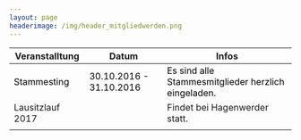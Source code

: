```yaml
---
layout: page
headerimage: /img/header_mitgliedwerden.png
---
```


<div class="navy" data-role="calendar" data-week-start="1" data-buttons="false"></div>

<table class="table striped hovered cell-hovered border bordered">
 <thead>
  <tr>
   <th>Veranstalltung</th>
   <th>Datum</th>
   <th>Infos</th>
  <tr>
 </thead>
 <tbody>
  <tr>
   <td style="cursor:pointer" onclick="window.location.href = '...'"><font color="#000000" >Stammesting</font></td>
   <td style="cursor:pointer" onclick="window.location.href = '...'"><font color="#000000" >30.10.2016 - 31.10.2016</font></td>
   <td style="cursor:pointer" onclick="window.location.href = '...'"><font color="#000000" >Es sind alle Stammesmitglieder herzlich eingeladen.</font></td>
  </tr>
  <tr>
   <td style="cursor:pointer" onclick="window.location.href = '...'">Lausitzlauf 2017</td>
   <td style="cursor:pointer" onclick="window.location.href = '...'"></td>
   <td style="cursor:pointer" onclick="window.location.href = '...'">Findet bei Hagenwerder statt.</td>
  </tr>
  <tr>
   <td> </td>
   <td> </td>
   <td> </td>
  </tr>
 </tbody>
</table>




